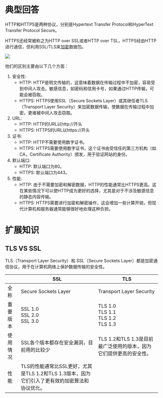 # 典型回答
HTTP和HTTPS是两种协议，分别是Hypertext Transfer Protocol和HyperText Transfer Protocol Secure。



HTTPS还经常被称之为<font style="color:rgb(32, 33, 34);">HTTP over SSL或者HTTP over TSL，HTTPS经由HTTP进行通信，但利用SSL/TLS来</font>[<font style="color:rgb(32, 33, 34);">加密</font>](https://zh.wikipedia.org/wiki/%E5%8A%A0%E5%AF%86)<font style="color:rgb(32, 33, 34);">数据包。</font>

<font style="color:rgb(32, 33, 34);"></font>

![](https://cdn.nlark.com/yuque/0/2023/png/5378072/1698481085767-925e51fd-a290-4357-acbc-9f4bca16906c.png)

<font style="color:rgb(32, 33, 34);"></font>

<font style="color:rgb(32, 33, 34);">他们的区别主要由以下几个方面：</font>



1. 安全性:
    - HTTP: HTTP是明文传输的，这意味着数据在传输过程中不加密，容易受到中间人攻击。敏感信息，如密码和信用卡号，如果通过HTTP传输，可能会被窃取。
    - HTTPS: HTTPS使用SSL（Secure Sockets Layer）或其继任者TLS（Transport Layer Security）来加密数据传输，使数据在传输过程中加密，更难被中间人攻击窃取。
2. URL:
    - HTTP: HTTP的URL以http://开头
    - HTTPS: HTTPS的URL以https://开头
3. 证书:
    - HTTP: HTTP不需要使用数字证书。
    - HTTPS: HTTPS需要使用数字证书，这个证书由受信任的第三方机构（如CA，Certificate Authority）颁发，用于验证网站的身份。
4. 默认端口:
    - HTTP: 默认端口为80。
    - HTTPS: 默认端口为443。
5. 性能:
    - HTTP: 由于不需要加密和解密数据，HTTP的性能通常比HTTPS更高。这在某些情况下可以使HTTP成为更好的选择，尤其是对于不涉及敏感信息的静态内容传输。
    - HTTPS: HTTPS需要进行加密和解密操作，这会增加一些计算开销，但现代计算机和服务器通常能够很好地处理这种负担。



# 扩展知识


## TLS VS SSL


TLS（Transport Layer Security）和 SSL（Secure Sockets Layer）都是加密通信协议，用于在计算机网络上保护数据传输的安全性。



|  | SSL | TLS |
| --- | --- | --- |
| 全称 | Secure Sockets Layer | Transport Layer Security |
| 重要版本 | SSL 1.0<br/>SSL 2.0<br/>SSL 3.0 | TLS 1.0<br/>TLS 1.1<br/>TLS 1.2<br/>TLS 1.3 |
| 使用情况 | SSL各个版本都存在安全漏洞，目前用的比较少 | TLS 1.2和TLS 1.3是目前最广泛使用的版本，因为它们提供更高的安全性。 |
| 性能 | TLS的性能通常比SSL更好，尤其是TLS 1.2和TLS 1.3版本，因为它们引入了更有效的加密算法和协议优化。 | |


